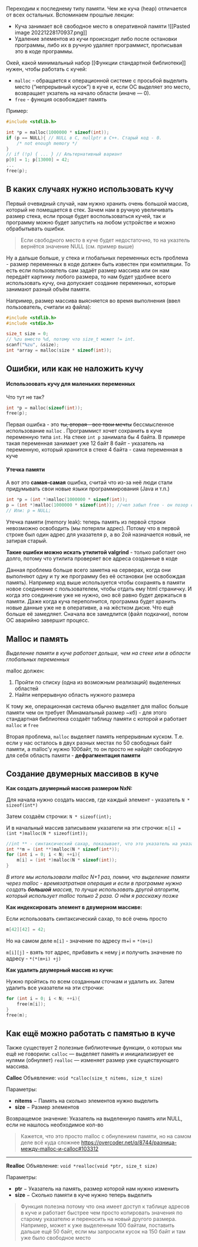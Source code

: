 Переходим к последнему типу памяти. Чем же куча (heap) отличается от всех остальных. Вспоминаем прошлые лекции:
- Куча занимает всё свободное место в оперативной памяти
![[Pasted image 20221228170937.png]]
- Удаление элементов из кучи происходит либо после остановки программы, либо их в ручную удаляет программист, прописывая это в коде программы.

Окей, какой минимальный набор [[Функции стандартной библиотеки]] нужен, чтобы работать с кучей:
- `malloc` - обращается к операционной системе с просьбой выделить место (“непрерывный кусок”) в куче и, если ОС выделяет это место, возвращает укзатель на начало области (иначе — 0).
- `free` - функция освобождает память

Пример:
```c
#include <stdlib.h>

int *p = malloc(1000000 * sizeof(int));
if (p == NULL){ // NULL в C, nullptr в C++. Старый код - 0.
	/* not enough memory */
}
// if (!p) { ... } // Альтернативный вариант
p[0] = 1; p[13000] = 42;
...
free(p);
```

## В каких случаях нужно использовать кучу

Первый очевидный случай, нам нужно хранить очень большой массив, который не помещается в стек. Зачем нам в ручную увеличивать размер стека, если проще будет воспользоваться кучей, так и программу можно будет запустить на любом устройстве и можно обрабытывать ошибки. 

> Если свободного место в куче будет недостаточно, то на указтель вернётся  значение NULL (см. пример выше)

Ну а дальше больше, у стека и глобальных переменных есть проблема - размер переменных в коде должен быть известен при компиляции. То есть если пользователь сам задаёт размер массива или он нам передаёт картинку любого размера, то нам будет удобнее всего использовать кучу, она допускает создание переменных, которые занимают разный объём памяти.

Например, размер массива выясняется во время выполнения (ввел
пользователь, считали из файла):
```c
#include <stdlib.h>
#include <stdio.h>

size_t size = 0;
// %zu вместо %d, потому что size_t может != int.
scanf("%zu", &size);
int *array = malloc(size * sizeof(int));
```


## Ошибки, или как не наложить кучу

#### Использоовать кучу для маленьких переменных
Что тут не так? 
```c
int *p = malloc(sizeof(int));
free(p);
```
Первая ошибка  - это ~~ты, вторая - все твои мечты~~ бессмысленное использование `malloc` . Программист хочет сохранить в куче переменную типа `int`. На стеке `int p` занимала бы 4 байта. В примере такая переменная занимает уже 12 байт
8 байт - указатель на переменную, который хранится в стеке
4 байта - сама переменная в куче

#### Утечка памяти
А вот это **самая-самая** ошибка, считай что из-за неё люди стали придумывать свои новые языки программирования (Java и т.п.)

```c
int *p = (int *)malloc(1000000 * sizeof(int));
p = (int *)malloc(1000000 * sizeof(int)); //чел забыл free - он позор своей семьи
// Или: p = NULL;
```

Утечка памяти (memory leak): теперь память из первой строки невозможно освободить (мы потеряли адрес). Потому что в первой строке был один адрес для указателя p, а во 2ой назначается новый, не затирая старый.

**Такие ошибки можно искать утилитой valgrind** - только работает оно долго, потому что утилита проверяет все адреса созданные в коде

Данная проблема больше всего заметна на серверах, когда они выполняют одну и ту же программу без её остановки (не освобождая память). Например код выше используется чтобы сохранять в памяти новое соединение с пользователем, чтобы отдать ему html страничку. И когда это соединение уже не нужно, оно всё равно будет держаться в памяти. Даже когда куча переполнится, программа будет хранить новые данные уже не в оперативке, а на жёстком диске. Что ещё больше её замедляет. Сначала все замедлится (файл подкачки), потом ОС аварийно завершит процесс.

## Malloc и память
*Выделение памяти в куче работает дольше, чем на стеке или в области глобальных переменных*

malloc должен:
1. Пройти по списку (одна из возможным реализаций) выделенных областей
2. Найти непрерывную область нужного размера

К тому же, операционная система обычно выделяет для malloc больше памяти чем он требует (Минамальный размер ~кб) - для этого стандартная библиотека создаёт таблицу памяти с которой и работает `malloc` и `free`

Вторая проблема, `malloc` выделяет память непрерывным куском. Т.е. если у нас осталось в двух разных местах по 50 свободных байт памяти, а malloc'у нужно 100байт, то он просто не найдёт свободную для себя область памяти - **дефрагментация памяти**


## Создание двумерных массивов в куче

**Как создать двумерный массив размером NxN:**

Для начала нужно создать массив, где каждый элемент - указатель
`N * sizeof(int*)`

Затем создаём строчки:
`N * sizeof(int);`

И в начальный массив записываем указатели на эти строчки:
`m[i] = (int *)malloc(N * sizeof(int));`

```c
//int ** - синтаксический сахар, показывает, что это указатель на указатель
int **m = (int **)malloc(N * sizeof(int*));
for (int i = 0; i < N; ++i){
	m[i] = (int *)malloc(N * sizeof(int));
}
```

*В итоге мы использовали malloc N+1 раз, помни, что выделение памяти через malloc - времязатратная операция и если в программе нужно создать **большой** массив, то лучше использовать другой алгоритм, который использует malloc только 2 раза. О нём я расскажу позже*


**Как индексировать элемент в двумерном массиве:**

Если использовать синтаксический сахар, то всё очень просто
```c
m[42][42] = 42;
```

Но на самом деле `m[i]`  - значение по адресу m+i = `*(m+i)` 

`m[i][j]` - 
взять тот адрес, прибавить к нему j и получить значение по адресу - `*(*(m+i) +j)`



**Как удалить двумерный массив из кучи:**

Нужно пройтись по всем созданным сточкам и удалить их.
Затем удалить все указатели на эти строчки:
```c
for (int i = 0; i < N; ++i){
	free(m[i]);
}
free(m);
```


## Как ещё можно работать с памятью в куче
Также существует 2 полезные библиотечные функции, о которых мы ещё не говорили:
`calloc` — выделяет память и инициализирует ее нулями (обнуляет)
`realloc` — изменяет размер уже существующего массива.

**Calloc**
Объявление:
`void *calloc(size_t nitems, size_t size)`

Параметры:
-   **nitems** − Память на сколько элементов нужно выделить
-   **size** − Размер элементов

Возвращемое значение:
Указатель на выделенную память или NULL, если не нашлось необходимое кол-во

> Кажется, что это просто malloc с обнулением памяти, но на самом деле всё куда сложнее https://overcoder.net/q/8744/разница-между-malloc-и-calloc#103312

---

**Realloc**
Объявление:
`void *realloc(void *ptr, size_t size)`

Параметры:
-   **ptr** − Указатель на память, размер которой нам нужно изменить
-   **size** − Сколько памяти в куче нужно теперь выделить 

> Функция полезна потому что она имеет доступ к таблице адресов в куче и работает быстрее чем просто копировать значения по старому указателю и переносить на новый другого размера. Например, может к уже выделенным 100 байтам, поставить дальше ещё 50 байт, если мы запросили кусок на 150 байт и там уже было свободное место